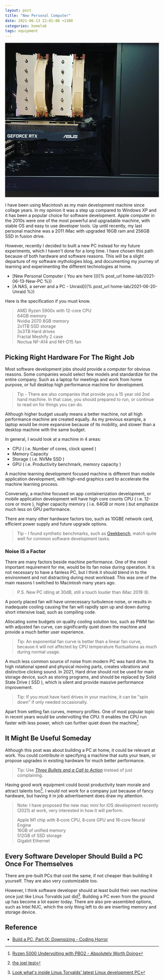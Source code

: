 ```yaml
---
layout: post
title: "New Personal Computer"
date: 2021-06-13 22:01:00 +1300
categories: homelab
tags: equipment
---
```


![PC Build](/assets/homelab/pc-build.jpg)

I have been using Macintosh as my main development machine since collage years. In my opinion it was a step up compared to Windows XP and it has been a popular choice for software development. Apple computer in the 2010s were one of the most powerful and upgradable machine, with stable OS and easy to use developer tools. Up until recently, my last personal machine was a 2011 iMac with upgraded 16GB ram and 256GB SSD in fusion drive.

However, recently I decided to built a new PC instead for my future experiments, which I haven't done for a long time. I have chosen this path because of both hardware and software reasons. This will be a slight departure of my software mythologies blog, and documenting my journey of learning and experimenting the different technologies at home.

- [New Personal Computer ( You are here )]({% post_url home-lab/2021-06-13-New-PC %})
- [A NAS, a server and a PC - Unraid]({% post_url home-lab/2021-06-20-Unraid %})

Here is the specification if you must know.

> AMD Ryzen 5900x with 12-core CPU  
> 64GB memory  
> Nvidia 2070 8GB memory  
> 2x1TB SSD storage  
> 3x3TB Hard drives  
> Fractal Meshify 2 case  
> Noctua NF-A14 and NH-D15 fan  

## Picking Right Hardware For The Right Job

Most software development jobs should provide a computer for obvious reasons. Some companies would select few models and standardize for the entire company. Such as a laptop for meetings and work from home purpose, or full desktop high performance machine for development.

> Tip - There are also companies that provide you a 15 year old 2nd hand machine. In that case, you should prepared to run, or continue to read on for things you can do.

Although higher budget usually means a better machine, not all high performance machine are created equally. As my previous example, a laptop would be more expansive because of its mobility, and slower than a desktop machine with the same budget.

In general, I would look at a machine in 4 areas:

- CPU ( i.e. Number of cores, clock speed )
- Memory Capacity
- Storage ( i.e. NVMe SSD )
- GPU ( i.e. Productivity benchmark, memory capacity )

A machine learning development focused machine is different than mobile application development, with high-end graphics card to accelerate the machine learning process.

Conversely, a machine focused on app containerization development, or mobile application development will have high core counts CPU ( i.e. 12-core or more ), higher capacity memory ( i.e. 64GB or more ) but emphasize much less on GPU performance.

There are many other hardware factors too, such as 10GBE network card, efficient power supply and future upgrade options.

> Tip - I found synthetic benchmarks, such as [Geekbench](https://www.geekbench.com/), match quite well for common software development tasks.

### Noise **IS** a Factor

There are many factors beside machine performance. One of the most important requirement for me, would be its fan noise during operation. It is not necessary to have a fanless PC, but I think it should blend in to the environment and not distracting during most workload. This was one of the main reasons I switched to Macintosh many years ago.

> P.S. New PC idling at 30dB, still a touch louder than iMac 2019 😢.

A poorly placed fan will have unnecessary turbulence noise, or results in inadequate cooling causing the fan will rapidly spin up and down during short intensive load, such as compiling code.

Allocating some budgets on quality cooling solution too, such as PWM fan with adjusted fan curve, can significantly quiet down the machine and provide a much better user experience.

> Tip: An exponential fan curve is better than a linear fan curve, because it will not affected by CPU temperature fluctuations as much during normal usage.

A much less common source of noise from modern PC was hard drive. Its high rotational speed and physical moving parts, creates vibrations and distinctive clicking sound. In 2021, Hard drive should not be used for main storage device, such as storing programs, and should be replaced by Solid State Drive ( SSD ), which is silent and provide massive performance improvement.

> Tip: If you must have hard drives in your machine, it can be "spin down" if only needed occasionally.

Apart from setting fan curves, memory profiles. One of most popular topic in recent years would be undervolting the CPU. It enables the CPU run faster with less power, which can further quiet down the machine[^1].

## It Might Be Useful Someday

Although this post was about building a PC at home, it could be relevant at work. You could contribute in specifying a machine that suits your team, or propose upgrades in existing hardware for much better performance.

> Tip: Use [*Three Bullets and a Call to Action*](https://therealfitz.medium.com/how-to-ask-a-busy-executive-for-anything-e40291ebf066) instead of just complaining.

Having good work equipment could boost productivity team morale and attract talents too[^2]. I would not work for a company just because of fancy hardware, but having it in job advertisement does draw my attention.

> Note: I have proposed the new mac mini for iOS development recently (2021) at work, very interested in how it will perform.
>
> Apple M1 chip with 8‑core CPU, 8‑core GPU and 16‑core Neural Engine  
> 16GB of unified memory  
> 512GB of SSD storage  
> Gigabit Ethernet  

## Every Software Developer Should Build a PC Once For Themselves

There are pre-built PCs that cost the same, if not cheaper than building it yourself. They are also very customizable too.

However, I think software developer should at least build their own machine once just like Linus Torvalds just did[^3]. Building a PC even from the ground up has become a lot easier today. There are also pre-assembled options, such as Intel NUC, which the only thing left to do are inserting memory and storage device.

## Reference

- [Build a PC, Part IX: Downsizing - Coding Horror](https://blog.codinghorror.com/building-a-pc-part-ix-downsizing/)

[^1]: [Ryzen 5000 Undervolting with PBO2 - Absolutely Worth Doing](https://youtu.be/dfkrp25dpQ0)
[^2]: [the joel test](https://www.joelonsoftware.com/2000/08/09/the-joel-test-12-steps-to-better-code/)
[^3]: [Look what's inside Linus Torvalds' latest Linux development PC](https://www.zdnet.com/article/look-whats-inside-linus-torvalds-latest-linux-development-pc/)
